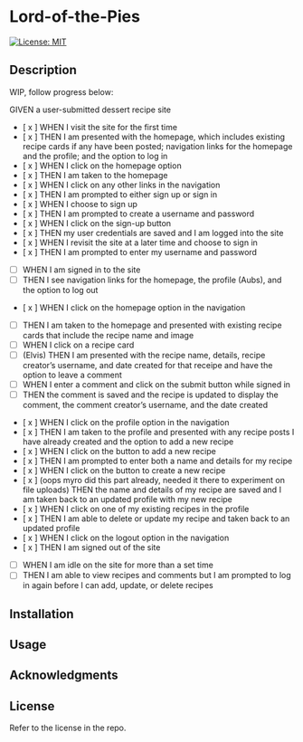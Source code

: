# Lord-of-the-Pies

[![License: MIT](https://img.shields.io/badge/License-MIT-yellow.svg)](https://opensource.org/licenses/MIT)

## Description

WIP, follow progress below:

GIVEN a user-submitted dessert recipe site

- [ x ] WHEN I visit the site for the first time
- [ x ] THEN I am presented with the homepage, which includes existing recipe cards if any have been posted; navigation links for the homepage and the profile; and the option to log in
- [ x ] WHEN I click on the homepage option
- [ x ] THEN I am taken to the homepage
- [ x ] WHEN I click on any other links in the navigation
- [ x ] THEN I am prompted to either sign up or sign in
- [ x ] WHEN I choose to sign up
- [ x ] THEN I am prompted to create a username and password
- [ x ] WHEN I click on the sign-up button
- [ x ] THEN my user credentials are saved and I am logged into the site
- [ x ] WHEN I revisit the site at a later time and choose to sign in
- [ x ] THEN I am prompted to enter my username and password
- [ ] WHEN I am signed in to the site
- [ ] THEN I see navigation links for the homepage, the profile (Aubs), and the option to log out
- [ x ] WHEN I click on the homepage option in the navigation
- [ ] THEN I am taken to the homepage and presented with existing recipe cards that include the recipe name and image
- [ ] WHEN I click on a recipe card
- [ ] (Elvis) THEN I am presented with the recipe name, details, recipe creator’s username, and date created for that receipe and have the option to leave a comment
- [ ] WHEN I enter a comment and click on the submit button while signed in
- [ ] THEN the comment is saved and the recipe is updated to display the comment, the comment creator’s username, and the date created
- [ x ] WHEN I click on the profile option in the navigation
- [ x ] THEN I am taken to the profile and presented with any recipe posts I have already created and the option to add a new recipe
- [ x ] WHEN I click on the button to add a new recipe
- [ x ] THEN I am prompted to enter both a name and details for my recipe
- [ x ] WHEN I click on the button to create a new recipe
- [ x ] (oops myro did this part already, needed it there to experiment on file uploads) THEN the name and details of my recipe are saved and I am taken back to an updated profile with my new recipe
- [ x ] WHEN I click on one of my existing recipes in the profile
- [ x ] THEN I am able to delete or update my recipe and taken back to an updated profile
- [ x ] WHEN I click on the logout option in the navigation
- [ x ] THEN I am signed out of the site
- [ ] WHEN I am idle on the site for more than a set time
- [ ] THEN I am able to view recipes and comments but I am prompted to log in again before I can add, update, or delete recipes

## Installation

## Usage

## Acknowledgments

## License

Refer to the license in the repo.

